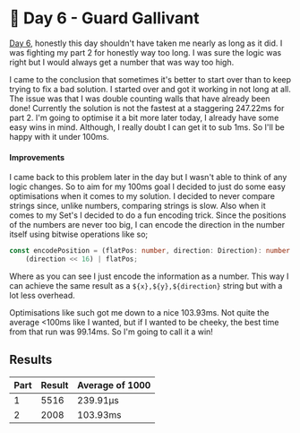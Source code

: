 # 🎄 Day 6 - Guard Gallivant

[Day 6](https://adventofcode.com/2024/day/6), honestly this day shouldn't have taken me nearly as long as it did. I was fighting my part 2 for honestly way too long. I was sure the logic was right but I would always get a number that was way too high.

I came to the conclusion that sometimes it's better to start over than to keep trying to fix a bad solution. I started over and got it working in not long at all. The issue was that I was double counting walls that have already been done! Currently the solution is not the fastest at a staggering 247.22ms for part 2. I'm going to optimise it a bit more later today, I already have some easy wins in mind. Although, I really doubt I can get it to sub 1ms. So I'll be happy with it under 100ms.

#### Improvements

I came back to this problem later in the day but I wasn't able to think of any logic changes. So to aim for my 100ms goal I decided to just do some easy optimisations when it comes to my solution. I decided to never compare strings since, unlike numbers, comparing strings is slow. Also when it comes to my Set's I decided to do a fun encoding trick. Since the positions of the numbers are never too big, I can encode the direction in the number itself using bitwise operations like so;
```ts
const encodePosition = (flatPos: number, direction: Direction): number =>
    (direction << 16) | flatPos;
```
Where as you can see I just encode the information as a number. This way I can achieve the same result as a `${x},${y},${direction}` string but with a lot less overhead.

Optimisations like such got me down to a nice 103.93ms. Not quite the average <100ms like I wanted, but if I wanted to be cheeky, the best time from that run was 99.14ms. So I'm going to call it a win!

## Results

| Part | Result | Average of 1000 |
| ---- | ------ | --------------- |
| 1    | 5516   | 239.91µs        |
| 2    | 2008   | 103.93ms        |
